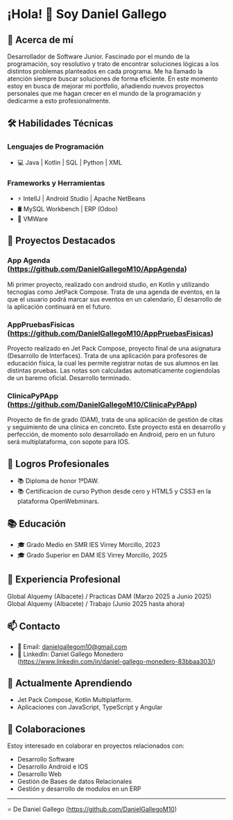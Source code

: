 # ¡Hola! 👋 Soy Daniel Gallego

## 🚀 Acerca de mí
Desarrollador de Software Junior.
Fascinado por el mundo de la programación, soy resolutivo y trato de encontrar soluciones lógicas a los distintos problemas planteados en cada programa.
Me ha llamado la atención siempre buscar soluciones de forma eficiente.
En este momento estoy en busca de mejorar mi portfolio, añadiendo nuevos proyectos personales que me hagan crecer en el mundo de la programación y dedicarme a esto profesionalmente.

## 🛠️ Habilidades Técnicas
### Lenguajes de Programación
- 💻 Java | Kotlin | SQL | Python | XML
  
### Frameworks y Herramientas
- ⚡ IntelIJ | Android Studio | Apache NetBeans
- 🛢️ MySQL Workbench | ERP (Odoo)
- 🔧 VMWare

## 🌟 Proyectos Destacados
### App Agenda (https://github.com/DanielGallegoM10/AppAgenda)
Mi primer proyecto, realizado con android studio, en Kotlin y utilizando tecnogias como JetPack Compose.
Trata de una agenda de eventos, en la que el usuario podrá marcar sus eventos en un calendario,
El desarrollo de la aplicación continuará en el futuro.

### AppPruebasFisicas (https://github.com/DanielGallegoM10/AppPruebasFisicas)
Proyecto realizado en Jet Pack Compose, proyecto final de una asignatura (Desarrollo de Interfaces).
Trata de una aplicación para profesores de educación física, la cual les permite registrar notas de sus alumnos en las distintas pruebas. 
Las notas son calculadas automaticamente cogiendolas de un baremo oficial. Desarrollo terminado.

### ClinicaPyPApp (https://github.com/DanielGallegoM10/ClinicaPyPApp)
Proyecto de fin de grado (DAM), trata de una aplicación de gestión de citas y seguimiento de una clinica en concreto.
Este proyecto está en desarrollo y perfección, de momento solo desarrollado en Android, pero en un futuro será multiplataforma, con sopote para IOS.

## 🎯 Logros Profesionales
- 📚 Diploma de honor 1ºDAW.
- 📚 Certificacion de curso Python desde cero y HTML5 y CSS3 en la plataforma OpenWebminars.

## 📚 Educación
- 🎓 Grado Medio en SMR
  IES Virrey Morcillo, 2023
- 🎓 Grado Superior en DAM
  IES Virrey Morcillo, 2025

## 💼 Experiencia Profesional
Global Alquemy (Albacete) / Practicas DAM (Marzo 2025 a Junio 2025)
Global Alquemy (Albacete) / Trabajo (Junio 2025 hasta ahora)

## 📫 Contacto
- 📧 Email: danielgallegom10@gmail.com
- 🔗 LinkedIn: Daniel Gallego Monedero (https://www.linkedin.com/in/daniel-gallego-monedero-83bbaa303/)

## 🌱 Actualmente Aprendiendo
- Jet Pack Compose, Kotlin Multiplatform.
- Aplicaciones con JavaScript, TypeScript y Angular

## 👯 Colaboraciones
Estoy interesado en colaborar en proyectos relacionados con:
- Desarrollo Software
- Desarrollo Android e IOS
- Desarrollo Web
- Gestión de Bases de datos Relacionales
- Gestión y desarrollo de modulos en un ERP

---
⭐️ De Daniel Gallego (https://github.com/DanielGallegoM10)

